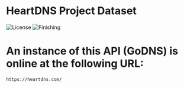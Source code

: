 # HeartDNS Project Dataset
![License](https://img.shields.io/badge/GoDNS-blue.svg) ![Finishing](https://img.shields.io/badge/January-012023-blue.svg)

# An instance of this API (GoDNS) is online at the following URL:
    https://heartdns.com/
 


